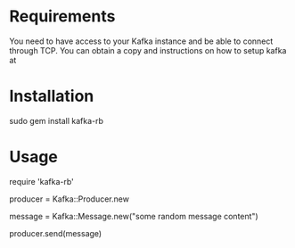 # Requirements
You need to have access to your Kafka instance and be able to connect through TCP. You can obtain a copy and instructions on how to setup kafka at 

# Installation
sudo gem install kafka-rb

# Usage
require 'kafka-rb'

producer = Kafka::Producer.new

message = Kafka::Message.new("some random message content")

producer.send(message)


